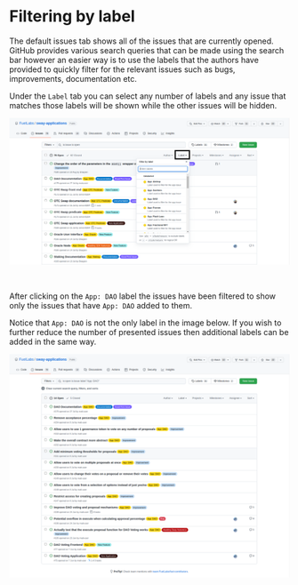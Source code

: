 # Filtering by label

The default issues tab shows all of the issues that are currently opened. GitHub provides various search queries that can be made using the search bar however an easier way is to use the labels that the authors have provided to quickly filter for the relevant issues such as bugs, improvements, documentation etc.

Under the `Label` tab you can select any number of labels and any issue that matches those labels will be shown while the other issues will be hidden.

![Filter by label image](../../../images/filter-dropdown.png)

<br>

After clicking on the `App: DAO` label the issues have been filtered to show only the issues that have `App: DAO` added to them. 

Notice that `App: DAO` is not the only label in the image below. If you wish to further reduce the number of presented issues then additional labels can be added in the same way.

![Filtering issues by an app label image](../../../images/app-filter.png)
